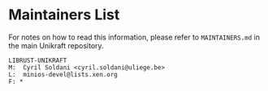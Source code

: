 Maintainers List
================

For notes on how to read this information, please refer to `MAINTAINERS.md` in
the main Unikraft repository.

	LIBRUST-UNIKRAFT
	M:	Cyril Soldani <cyril.soldani@uliege.be>
	L:	minios-devel@lists.xen.org
	F: *
